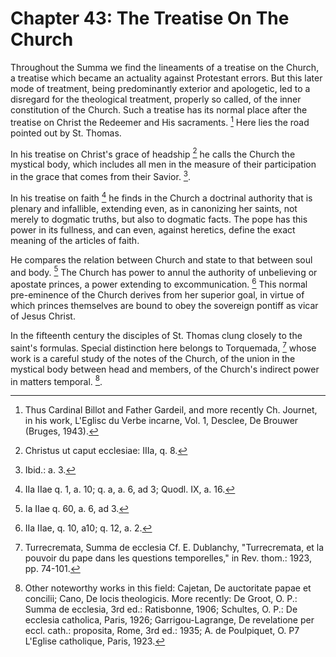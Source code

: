 # Chapter 43: The Treatise On The Church

Throughout the Summa we find the lineaments of a treatise on the Church, a treatise which became an actuality against Protestant errors. But this later mode of treatment, being predominantly exterior and apologetic, led to a disregard for the theological treatment, properly so called, of the inner constitution of the Church. Such a treatise has its normal place after the treatise on Christ the Redeemer and His sacraments. [^987] Here lies the road pointed out by St. Thomas.

In his treatise on Christ's grace of headship [^988] he calls the Church the mystical body, which includes all men in the measure of their participation in the grace that comes from their Savior. [^989].

In his treatise on faith [^990] he finds in the Church a doctrinal authority that is plenary and infallible, extending even, as in canonizing her saints, not merely to dogmatic truths, but also to dogmatic facts. The pope has this power in its fullness, and can even, against heretics, define the exact meaning of the articles of faith.

He compares the relation between Church and state to that between soul and body. [^991] The Church has power to annul the authority of unbelieving or apostate princes, a power extending to excommunication. [^992] This normal pre-eminence of the Church derives from her superior goal, in virtue of which princes themselves are bound to obey the sovereign pontiff as vicar of Jesus Christ.

In the fifteenth century the disciples of St. Thomas clung closely to the saint's formulas. Special distinction here belongs to Torquemada, [^993] whose work is a careful study of the notes of the Church, of the union in the mystical body between head and members, of the Church's indirect power in matters temporal. [^994].


[^987]: Thus Cardinal Billot and Father Gardeil, and more recently Ch. Journet, in his work, L'Eglisc du Verbe incarne, Vol. 1, Desclee, De Brouwer (Bruges, 1943).

[^988]: Christus ut caput ecclesiae: IIIa, q. 8.

[^989]: Ibid.: a. 3.

[^990]: IIa IIae q. 1, a. 10; q. a, a. 6, ad 3; Quodl. IX, a. 16.

[^991]: Ia IIae q. 60, a. 6, ad 3.

[^992]: IIa IIae, q. 10, a10; q. 12, a. 2.

[^993]: Turrecremata, Summa de ecclesia Cf. E. Dublanchy, "Turrecremata, et la pouvoir du pape dans les questions temporelles," in Rev. thom.: 1923, pp. 74-101.

[^994]: Other noteworthy works in this field: Cajetan, De auctoritate papae et concilii; Cano, De locis theologicis. More recently: De Groot, O. P.: Summa de ecclesia, 3rd ed.: Ratisbonne, 1906; Schultes, O. P.: De ecclesia catholica, Paris, 1926; Garrigou-Lagrange, De revelatione per eccl. cath.: proposita, Rome, 3rd ed.: 1935; A. de Poulpiquet, O. P7 L'Eglise catholique, Paris, 1923.
